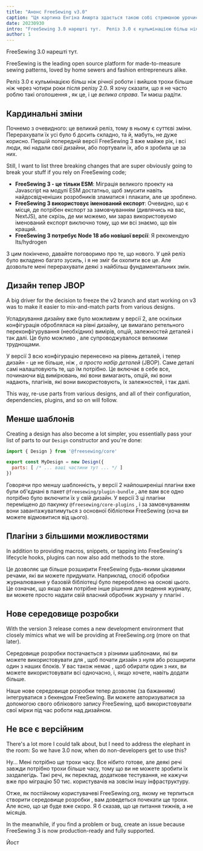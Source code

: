 ```yaml
---
title: "Анонс FreeSewing v3.0"
caption: "Ця картина Енгіна Акюрта здається такою собі стриманою урочистістю, яка підходить для цього оголошення"
date: 20230930
intro: "FreeSewing 3.0 нарешті тут.  Реліз 3.0 є кульмінацією більш ніж річної роботи і вийшов трохи більше ніж через чотири роки після релізу v2.0. Я хочу сказати, що я не часто роблю такі оголошення, і це дуже важливо. Ти маєш радіти."
author: 1
---
```


FreeSewing 3.0 нарешті тут.

FreeSewing is the leading open source platform for made-to-measure sewing patterns, loved by home sewers and fashion entrepreneurs alike.

Реліз 3.0 є кульмінацією більш ніж річної роботи і вийшов трохи більше ніж через чотири роки після релізу 2.0.  Я хочу сказати, що я не часто роблю такі оголошення , як це, і це *велика справа*. Ти маєш радіти.

## Кардинальні зміни

Почнемо з очевидного: це великий реліз, тому в ньому є суттєві зміни. Перерахувати їх усі було б досить складно, та й, мабуть, не дуже корисно. Першій попередній версії FreeSewing 3 вже майже рік, і всі люди, які надали свої дизайни, або портували їх, або я зробила це за них.

Still, I want to list three breaking changes that are super obviously going to break your stuff if you rely on FreeSewing code;

- **FreeSewing 3 - це тільки ESM**: Міграція великого проекту на Javascript на модулі ESM достатньо, щоб змусити навіть найдосвідченіших розробників зламатися і плакати, але це зроблено.
- **FreeSewing 3 використовує іменований експорт**: Очевидно, що є місця, де потрібен експорт за замовчуванням (дивлячись на вас, NextJS), але скрізь, де ми можемо, ми зараз використовуємо іменований експорт виключно тому, що ми всі знаємо, що він кращий.
- **FreeSewing 3 потребує Node 18 або новішої версії**: Я рекомендую lts/hydrogen

З цим покінчено, давайте поговоримо про те, що нового. У цей реліз було вкладено багато зусиль, і я не зміг би охопити все це. Але дозвольте мені перерахувати деякі з найбільш фундаментальних змін.

## Дизайн тепер JBOP

A big driver for the decision to freeze the v2 branch and start working on v3 was to make it easier to mix-and-match parts from various designs.

Успадкування дизайну вже було можливим у версії 2, але оскільки конфігурація оброблялася на рівні дизайну, це вимагало ретельного переконфігурування (необхідних) вимірів, опцій, залежностей деталей і так далі. Це було можливо , але супроводжувалося великими труднощами.

У версії 3 всю конфігурацію перенесено на рівень деталей, і тепер дизайн - це не більше, ніж *, а просто набір деталей* (JBOP).  Саме деталі самі налаштовують те, що їм потрібно. Це включає в себе все, починаючи від вимірювань, які вони вимагають, опцій, які вони надають, плагінів, які вони використовують, їх залежностей, і так далі.

This way, re-use parts from various designs, and all of their configuration, dependencies, plugins, and so on will follow.

## Менше шаблонів

Creating a design has also become a lot simpler, you essentially pass your list of parts to our `Design` constructor and you're done:

```mjs
import { Design } from '@freesewing/core'

export const MyDesign = new Design({ 
  parts: [ /* ... ваші частини тут ... */ ]
})
```

Говорячи про меншу шаблонність, у версії 2 найпоширеніші плагіни вже були об'єднані в пакет `@freesewing/plugin-bundle` , але вам все одно потрібно було включити їх у свій дизайн.  У версії 3 ці плагіни переміщено до пакунку `@freesewing/core-plugins` , і за замовчуванням вони завантажуватимуться з основної бібліотеки FreeSewing (хоча ви можете відмовитися від цього).

## Плагіни з більшими можливостями

In addition to providing macros, snippets, or tapping into FreeSewing's lifecycle hooks, plugins can now also add methods to the store.

Це дозволяє ще більше розширити FreeSewing будь-якими цікавими речами, які ви можете придумати.  Наприклад, спосіб обробки журналювання у базовій бібліотеці було перероблено на основі цього.  Це означає, що якщо вам потрібне інше рішення для ведення журналу, ви можете просто надати свій власний обробник журналу у плагіні .

## Нове середовище розробки

With the version 3 release comes a new development environment that closely mimics what we will be providing at FreeSewing.org (more on that later).

Середовище розробки постачається з різними шаблонами, які ви можете використовувати для , щоб почати дизайн з нуля або розширити один з наших блоків. У вас також немає , щоб обирати один з них, ви можете використовувати всі одночасно, і, якщо хочете, навіть додати більше.

Наше нове середовище розробки тепер дозволяє (за бажанням) інтегруватися з бекендом FreeSewing. Ви можете авторизуватися за допомогою свого облікового запису FreeSewing, щоб використовувати свої мірки під час роботи над дизайном.

## Не все є версійним

There's a lot more I could talk about, but I need to address the elephant in the room: So we have 3.0 now, when do non-developers get to use this?

Ну... Мені потрібно ще трохи часу. Все нібито готове, але деякі речі завжди потрібно трохи більше часу, тому що ви не можете зробити їх заздалегідь. Такі речі, як переклад, додаткове тестування, не кажучи вже про міграцію 50 тис. користувачів на зовсім іншу інфраструктуру.

Отже, як постійному користувачеві FreeSewing.org, якому не терпиться створити середовище розробки , вам доведеться почекати ще трохи.  Але ясно, що це буде вже скоро. Я б сказав, що це питання тижнів, а не місяців.

In the meanwhile, if you find a problem or bug, create an issue because FreeSewing 3 is now production-ready and fully supported.

Йост


